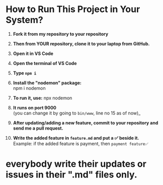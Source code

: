 # How to Run This Project in Your System?

1. **Fork it from my repository to your repository**
2. **Then from YOUR repository, clone it to your laptop from GitHub.**

3. **Open it in VS Code**
4. **Open the terminal of VS Code**
5. **Type `npm i`**

6. **Install the "nodemon" package:**  
            npm i nodemon

7. **To run it, use:**
             npx nodemon

8. **It runs on port 9000**  
             (you can change it by going to `bin/www`, line no 15 as of now)_

9. **After updating/adding a new feature, commit to your repository and send me a pull request.**

10. **Write the added feature in `feature.md` and put a ✅ beside it.**  
             Example: if the added feature is payment, then `payment feature✅`


# everybody write their updates or issues in their ".md" files only.
